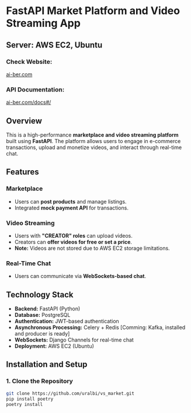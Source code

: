 # FastAPI Market Platform and Video Streaming App

## **Server: AWS EC2, Ubuntu**

### **Check Website:**  
<a href="https://ai-ber.com" target="_blank">ai-ber.com</a>  

### **API Documentation:**  
<a href="https://ai-ber.com/docs#/" target="_blank">ai-ber.com/docs#/</a>  

## **Overview**
This is a high-performance **marketplace and video streaming platform** built using **FastAPI**. The platform allows users to engage in e-commerce transactions, upload and monetize videos, and interact through real-time chat.

## **Features**
### **Marketplace**
- Users can **post products** and manage listings.  
- Integrated **mock payment API** for transactions.  

### **Video Streaming**
- Users with **"CREATOR" roles** can upload videos.  
- Creators can **offer videos for free or set a price**.  
- **Note:** Videos are not stored due to AWS EC2 storage limitations.  

### **Real-Time Chat**
- Users can communicate via **WebSockets-based chat**.  

## **Technology Stack**
- **Backend:** FastAPI (Python)  
- **Database:** PostgreSQL  
- **Authentication:** JWT-based authentication  
- **Asynchronous Processing:** Celery + Redis  [Comming: Kafka, installed and producer is ready]
- **WebSockets:** Django Channels for real-time chat  
- **Deployment:** AWS EC2 (Ubuntu)  

## **Installation and Setup**
### **1. Clone the Repository**
```sh
git clone https://github.com/uralbi/vs_market.git
pip install poetry
poetry install
